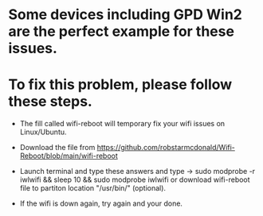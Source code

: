 # Some devices including GPD Win2 are the perfect example for these issues.
# To fix this problem, please follow these steps.

- The fill called wifi-reboot will temporary fix your wifi issues on Linux/Ubuntu.

- Download the file from https://github.com/robstarmcdonald/Wifi-Reboot/blob/main/wifi-reboot

- Launch terminal and type these answers and type -> sudo modprobe -r iwlwifi && sleep 10 && sudo modprobe iwlwifi or download wifi-reboot file to partiton location "/usr/bin/" (optional).

- If the wifi is down again, try again and your done.
